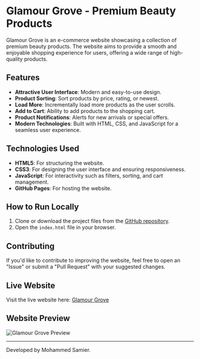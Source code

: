 # Glamour Grove - Premium Beauty Products

Glamour Grove is an e-commerce website showcasing a collection of premium beauty products. The website aims to provide a smooth and enjoyable shopping experience for users, offering a wide range of high-quality products.

## Features

- **Attractive User Interface**: Modern and easy-to-use design.
- **Product Sorting**: Sort products by price, rating, or newest.
- **Load More**: Incrementally load more products as the user scrolls.
- **Add to Cart**: Ability to add products to the shopping cart.
- **Product Notifications**: Alerts for new arrivals or special offers.
- **Modern Technologies**: Built with HTML, CSS, and JavaScript for a seamless user experience.

## Technologies Used

- **HTML5**: For structuring the website.
- **CSS3**: For designing the user interface and ensuring responsiveness.
- **JavaScript**: For interactivity such as filters, sorting, and cart management.
- **GitHub Pages**: For hosting the website.

## How to Run Locally

1. Clone or download the project files from the [GitHub repository](repository-link).
2. Open the `index.html` file in your browser.

## Contributing

If you'd like to contribute to improving the website, feel free to open an "Issue" or submit a "Pull Request" with your suggested changes.

## Live Website

Visit the live website here: [Glamour Grove](https://glamour-grove-premium-beauty-products.vercel.app/)

## Website Preview

![Glamour Grove Preview]('/images//screencapture-127-0-0-1-5500-index-html-2025-04-13-16_54_16.webp')

---

Developed by Mohammed Samier.
